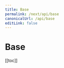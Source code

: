```yaml
---
title: Base
permalink: /next/api/base
canonicalUrl: /api/base
editLink: false
---
```


# Base

[[toc]]
